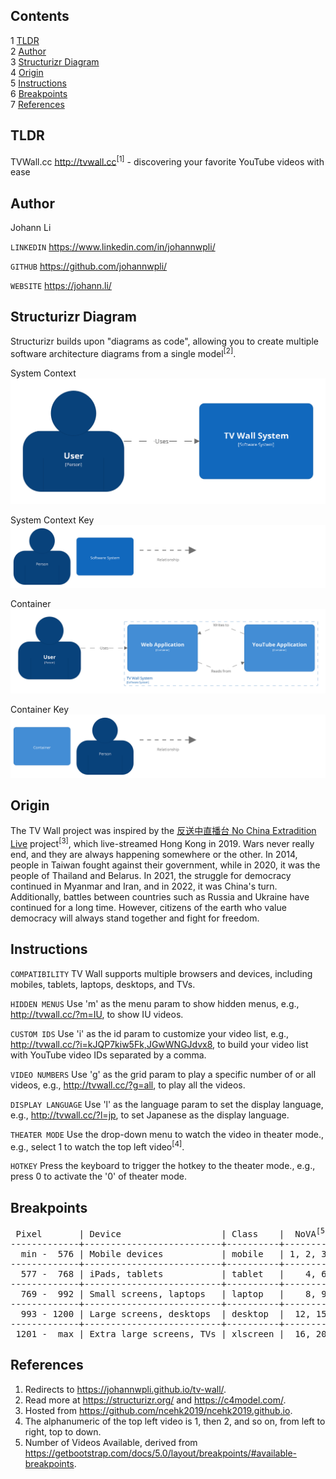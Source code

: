 Contents
---
1	[TLDR](#tldr)  
2	[Author](#author)  
3	[Structurizr Diagram](#structurizr-diagram)  
4	[Origin](#origin)  
5	[Instructions](#instructions)  
6	[Breakpoints](#breakpoints)  
7	[References](#references)  


TLDR
---
TVWall.cc http://tvwall.cc<sup>[1]</sup> - discovering your favorite YouTube videos with ease


Author
---
Johann Li

`LINKEDIN` https://www.linkedin.com/in/johannwpli/

`GITHUB` https://github.com/johannwpli/

`WEBSITE` https://johann.li/


Structurizr Diagram
---
Structurizr builds upon "diagrams as code", allowing you to create multiple software architecture diagrams from a single model<sup>[2]</sup>.  
  
System Context  
![Structurizr System Context Image](image/structurizr-SystemContext-001.png "Structurizr System Context")  
  
System Context Key  
![Structurizr System Context Key Image](image/structurizr-SystemContext-001-key.png "Structurizr System Context Key")  
  
Container  
![Structurizr Container Image](image/structurizr-Container-001.png "Structurizr Container")  
  
Container Key  
![Structurizr Container Key Image](image/structurizr-Container-001-key.png "Structurizr Container Key")  


Origin
---
The TV Wall project was inspired by the [反送中直播台 No China Extradition Live](https://ncehk2019.github.io/) project<sup>[3]</sup>, which live-streamed Hong Kong in 2019. Wars never really end, and they are always happening somewhere or the other. In 2014, people in Taiwan fought against their government, while in 2020, it was the people of Thailand and Belarus. In 2021, the struggle for democracy continued in Myanmar and Iran, and in 2022, it was China's turn. Additionally, battles between countries such as Russia and Ukraine have continued for a long time. However, citizens of the earth who value democracy will always stand together and fight for freedom.


Instructions
---
`COMPATIBILITY` TV Wall supports multiple browsers and devices, including mobiles, tablets, laptops, desktops, and TVs.

`HIDDEN MENUS` Use 'm' as the menu param to show hidden menus, e.g., http://tvwall.cc/?m=IU, to show IU videos.

`CUSTOM IDS` Use 'i' as the id param to customize your video list, e.g., http://tvwall.cc/?i=kJQP7kiw5Fk,JGwWNGJdvx8, to build your video list with YouTube video IDs separated by a comma.

`VIDEO NUMBERS` Use 'g' as the grid param to play a specific number of or all videos, e.g., http://tvwall.cc/?g=all, to play all the videos.

`DISPLAY LANGUAGE` Use 'l' as the language param to set the display language, e.g., http://tvwall.cc/?l=jp, to set Japanese as the display language.

`THEATER MODE` Use the drop-down menu to watch the video in theater mode., e.g., select 1 to watch the top left video<sup>[4]</sup>.

`HOTKEY` Press the keyboard to trigger the hotkey to the theater mode., e.g., press 0 to activate the '0' of theater mode.


Breakpoints
---  
<pre>
 Pixel       | Device                   | Class    |  NoVA<sup>[5]</sup> | Default
-------------+--------------------------+----------+---------+---------
  min -  576 | Mobile devices           | mobile   | 1, 2, 3 |       3
-------------+--------------------------+----------+---------+---------
  577 -  768 | iPads, tablets           | tablet   |    4, 6 |       6
-------------+--------------------------+----------+---------+---------
  769 -  992 | Small screens, laptops   | laptop   |    8, 9 |       9
-------------+--------------------------+----------+---------+---------
  993 - 1200 | Large screens, desktops  | desktop  |  12, 15 |      12
-------------+--------------------------+----------+---------+---------
 1201 -  max | Extra large screens, TVs | xlscreen |  16, 20 |      15
</pre>


References
---
1. Redirects to https://johannwpli.github.io/tv-wall/.  
2. Read more at https://structurizr.org/ and https://c4model.com/.  
3. Hosted from https://github.com/ncehk2019/ncehk2019.github.io.  
4. The alphanumeric of the top left video is 1, then 2, and so on, from left to right, top to down.  
5. Number of Videos Available, derived from https://getbootstrap.com/docs/5.0/layout/breakpoints/#available-breakpoints.
